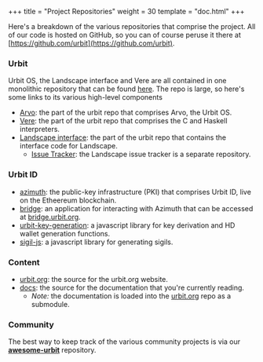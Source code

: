 +++
title = "Project Repositories"
weight = 30
template = "doc.html"
+++

Here's a breakdown of the various repositories that comprise the project. All of
our code is hosted on GitHub, so you can of course peruse it there at
[https://github.com/urbit](https://github.com/urbit).

### Urbit

Urbit OS, the Landscape interface and Vere are all contained in one monolithic
repository that can be found [here](https://github.com/urbit/urbit). The repo is
large, so here's some links to its various high-level components

- [Arvo](https://github.com/urbit/urbit/tree/master/pkg/arvo): the part of the urbit repo that comprises Arvo, the Urbit OS.
- [Vere](https://github.com/urbit/urbit/tree/master/pkg/urbit): the part of the
  urbit repo that comprises the C and Haskell interpreters.
- [Landscape
  interface](https://github.com/urbit/urbit/tree/master/pkg/interface): the part
  of the urbit repo that contains the interface code for Landscape.
  - [Issue Tracker](https://github.com/urbit/landscape/issues): the Landscape issue
    tracker is a separate repository.
  
### Urbit ID

- [azimuth](https://github.com/urbit/azimuth): the public-key infrastructure
  (PKI) that comprises Urbit ID, live on the Etheereum blockchain.
- [bridge](https://github.com/urbit/bridge): an application for interacting with
  Azimuth that can be accessed at [bridge.urbit.org](https://bridge.urbit.org).
- [urbit-key-generation](https://github.com/urbit/urbit-key-generation): a javascript library for key derivation and HD
  wallet generation functions.
- [sigil-js](https://github.com/urbit/sigil-js): a javascript library for
  generating sigils.

### Content

- [urbit.org](https://github.com/urbit/urbit.org): the source for the urbit.org
  website.
- [docs](https://github.com/urbit/docs): the source for the documentation that
  you're currently reading.
  - *Note:* the documentation is loaded into the
    [urbit.org](https://github.com/urbit/urbit.org) repo as a submodule.

### Community

The best way to keep track of the various community projects is via our
[**awesome-urbit**](https://github.com/urbit/awesome-urbit) repository.
